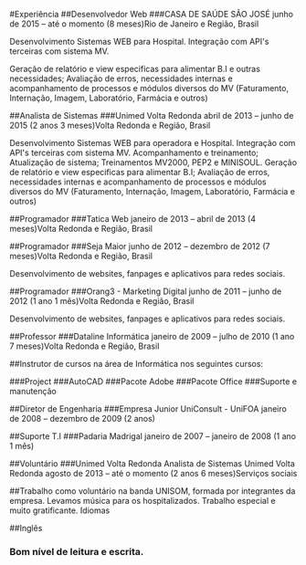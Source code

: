 #Experiência
##Desenvolvedor Web
###CASA DE SAÚDE SÃO JOSÉ
junho de 2015 – até o momento (8 meses)Rio de Janeiro e Região, Brasil

Desenvolvimento Sistemas WEB para Hospital.
Integração com API's terceiras com sistema MV.

Geração de relatório e view especificas para alimentar B.I e outras necessidades;
Avaliação de erros, necessidades internas e acompanhamento de processos e módulos diversos do MV (Faturamento, Internação, Imagem, Laboratório, Farmácia e outros)

##Analista de Sistemas
###Unimed Volta Redonda
abril de 2013 – junho de 2015 (2 anos 3 meses)Volta Redonda e Região, Brasil

Desenvolvimento Sistemas WEB para operadora e Hospital.
Integração com API's terceiras com sistema MV.
Acompanhamento e treinamento;
Atualização de sistema;
Treinamentos MV2000, PEP2 e MINISOUL.
Geração de relatório e view especificas para alimentar B.I;
Avaliação de erros, necessidades internas e acompanhamento de processos e módulos diversos do MV (Faturamento, Internação, Imagem, Laboratório, Farmácia e outros)


##Programador
###Tatica Web
janeiro de 2013 – abril de 2013 (4 meses)Volta Redonda e Região, Brasil


##Programador
###Seja Maior
junho de 2012 – dezembro de 2012 (7 meses)Volta Redonda e Região, Brasil

Desenvolvimento de websites, fanpages e aplicativos para redes sociais.


##Programador
###Orang3 - Marketing Digital
junho de 2011 – junho de 2012 (1 ano 1 mês)Volta Redonda e Região, Brasil

Desenvolvimento de websites, fanpages e aplicativos para redes sociais.


##Professor
###Dataline Informática
janeiro de 2009 – julho de 2010 (1 ano 7 meses)Volta Redonda e Região, Brasil

##Instrutor de cursos na área de Informática nos seguintes cursos:

###Project
###AutoCAD
###Pacote Adobe
###Pacote Office
###Suporte e manutenção


##Diretor de Engenharia
###Empresa Junior UniConsult - UniFOA
janeiro de 2008 – dezembro de 2009 (2 anos)


##Suporte T.I
###Padaria Madrigal
janeiro de 2007 – janeiro de 2008 (1 ano 1 mês)

##Voluntário
###Unimed Volta Redonda
Analista de Sistemas
Unimed Volta Redonda
agosto de 2013 – até o momento (2 anos 6 meses)Serviços sociais

##Trabalho como voluntário na banda UNISOM, formada por integrantes da empresa.
Levamos música para os hospitalizados.
Trabalho especial e muito gratificante.
Idiomas

##Inglês
### Bom nível de leitura e escrita. 




